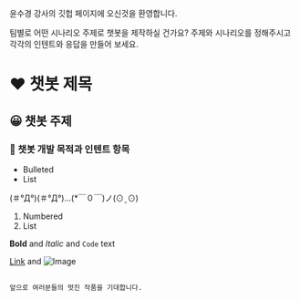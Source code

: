 윤수경 강사의 깃헙 페이지에 오신것을 환영합니다.

팀별로 어떤 시나리오 주제로 챗봇을 제작하실 건가요? 
주제와 시나리오를 정해주시고
각각의 인텐트와 응답을 만들어 보세요.

# ❤ 챗봇 제목
## 😀 챗봇 주제
### 🍧 챗봇 개발 목적과 인텐트 항목

- Bulleted
- List

(＃°Д°)(＃°Д°)...(*￣０￣)ノ(⊙ˍ⊙)

1. Numbered
2. List

**Bold** and _Italic_ and `Code` text

[Link](url) and ![Image](src)
```

앞으로 여러분들의 멋진 작품을 기대합니다.
